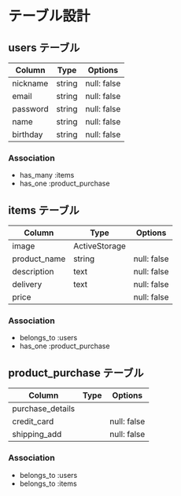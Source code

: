 # テーブル設計

## users テーブル

| Column   | Type   | Options     |
| -------- | ------ | ----------- |
| nickname | string | null: false |
| email    | string | null: false |
| password | string | null: false |
| name     | string | null: false |
| birthday | string | null: false |

### Association

- has_many :items
- has_one  :product_purchase

## items テーブル

| Column          | Type          | Options     |
| --------------- | ------------- | ----------- |
| image           | ActiveStorage |             |
| product_name    | string        | null: false |
| description     | text          | null: false |
| delivery        | text          | null: false |
| price           |               | null: false |

### Association

- belongs_to :users
- has_one    :product_purchase

## product_purchase テーブル

| Column           | Type          | Options     |
| ---------------- | ------------- | ----------- |
| purchase_details |               |             |
| credit_card      |               | null: false |
| shipping_add     |               | null: false |

### Association

- belongs_to :users
- belongs_to :items